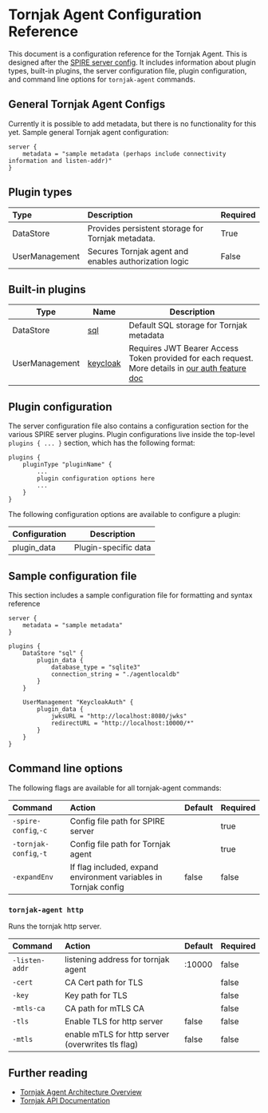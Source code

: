 # Tornjak Agent Configuration Reference

This document is a configuration reference for the Tornjak Agent. This is designed after the [SPIRE server config](https://github.com/spiffe/spire/blob/main/doc/spire_server.md). It includes information about plugin types, built-in plugins, the server configuration file, plugin configuration, and command line options for `tornjak-agent` commands.

## General Tornjak Agent Configs
Currently it is possible to add metadata, but there is no functionality for this yet. Sample general Tornjak agent configuration:

```hcl
server {
    metadata = "sample metadata (perhaps include connectivity information and listen-addr)"
}
```

## Plugin types

| Type           | Description | Required |
|:---------------|:------------|:---------|
| DataStore      | Provides persistent storage for Tornjak metadata. | True |
| UserManagement | Secures Tornjak agent and enables authorization logic | False |

## Built-in plugins

| Type | Name | Description |
| ---- | ---- | ----------- |
| DataStore | [sql]() | Default SQL storage for Tornjak metadata |
| UserManagement | [keycloak](/docs/plugin_server_auth_keycloak.md) | Requires JWT Bearer Access Token provided for each request. More details in [our auth feature doc](/docs/feature_auth.md) |

## Plugin configuration

The server configuration file also contains a configuration section for the various SPIRE server plugins. Plugin configurations live inside the top-level `plugins { ... }` section, which has the following format:

```hcl
plugins {
    pluginType "pluginName" {
        ...
        plugin configuration options here
        ...
    }
}
```

The following configuration options are available to configure a plugin:

| Configuration   | Description                              |
| --------------- | ---------------------------------------- |
| plugin_data     | Plugin-specific data                     |

## Sample configuration file

This section includes a sample configuration file for formatting and syntax reference

```hcl
server {
    metadata = "sample metadata"
}

plugins {
    DataStore "sql" {
        plugin_data {
            database_type = "sqlite3"
            connection_string = "./agentlocaldb"
        }
    }

    UserManagement "KeycloakAuth" {
        plugin_data {
            jwksURL = "http://localhost:8080/jwks"
            redirectURL = "http://localhost:10000/*"
        }
    }
}
```

## Command line options

The following flags are available for all tornjak-agent commands:

| Command                | Action                             | Default | Required |
|:-----------------------|:-----------------------------------|:--------| :--------|
| `-spire-config`,`-c`   | Config file path for SPIRE server  |         | true     |
| `-tornjak-config`,`-t` | Config file path for Tornjak agent |         | true     |
| `-expandEnv`           | If flag included, expand environment variables in Tornjak config | false   | false    |

### `tornjak-agent http`

Runs the tornjak http server. 

| Command        | Action                                            | Default | Required |
|:---------------|:--------------------------------------------------|:--------| :--------|
| `-listen-addr` | listening address for tornjak agent               | :10000  | false    |
| `-cert`        | CA Cert path for TLS                              |         | false    |
| `-key`         | Key path for TLS                                  |         | false    |
| `-mtls-ca`     | CA path for mTLS CA                               |         | false    |
| `-tls`         | Enable TLS for http server                        | false   | false    |
| `-mtls`        | enable mTLS for http server (overwrites tls flag) | false   | false    |

## Further reading

* [Tornjak Agent Architecture Overview](https://github.com/spiffe/tornjak/blob/main/docs/tornjak-agent.md)
* [Tornjak API Documentation](https://github.com/spiffe/tornjak/blob/main/docs/tornjak-ui-api-documentation.md)

